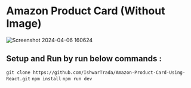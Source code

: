# Amazon Product Card (Without Image)

![Screenshot 2024-04-06 160624](https://github.com/IshwarTrada/Amazon-Product-Card-Using-React/assets/121044852/3b181dea-d872-4e1f-97c6-18b10b60d353)

## Setup and Run by run below commands :
``` git clone https://github.com/IshwarTrada/Amazon-Product-Card-Using-React.git ```
```npm install```
```npm run dev```

